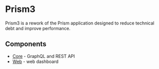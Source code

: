 # Prism3

Prism3 is a rework of the Prism application designed to reduce technical debt and improve performance.

## Components

* [Core](core/README.md) - GraphQL and REST API
* [Web](web/README.md) - web dashboard
